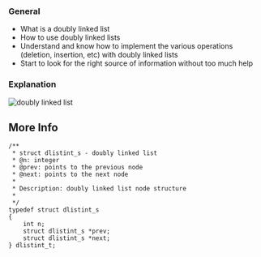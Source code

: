 ### General

-   What is a doubly linked list
-   How to use doubly linked lists
-   Understand and know how to implement the various operations (deletion, insertion, etc) with doubly linked lists
-   Start to look for the right source of information without too much help

### Explanation
![doubly linked list](https://github.com/ercudu75/alx-low_level_programming/assets/75138084/21730c33-ba9a-40f9-9e0d-df813bdacff1)


## More Info

```
/**
 * struct dlistint_s - doubly linked list
 * @n: integer
 * @prev: points to the previous node
 * @next: points to the next node
 *
 * Description: doubly linked list node structure
 * 
 */
typedef struct dlistint_s
{
    int n;
    struct dlistint_s *prev;
    struct dlistint_s *next;
} dlistint_t;
```
